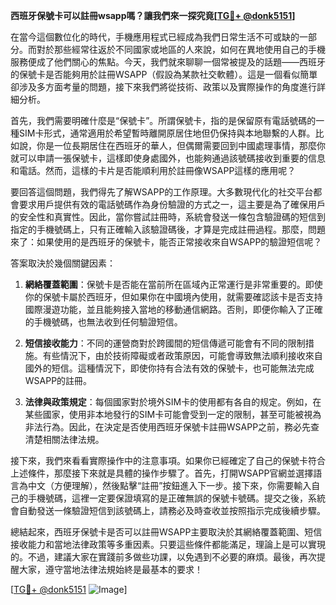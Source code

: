 **西班牙保號卡可以註冊wsapp嗎？讓我們來一探究竟[[TG💪+ @donk5151](https://t.me/s/donk5151)]**

在當今這個數位化的時代，手機應用程式已經成為我們日常生活不可或缺的一部分。而對於那些經常往返於不同國家或地區的人來說，如何在異地使用自己的手機服務便成了他們關心的焦點。今天，我們就來聊聊一個常被提及的話題——西班牙的保號卡是否能夠用於註冊WSAPP（假設為某款社交軟體）。這是一個看似簡單卻涉及多方面考量的問題，接下來我們將從技術、政策以及實際操作的角度進行詳細分析。

首先，我們需要明確什麼是“保號卡”。所謂保號卡，指的是保留原有電話號碼的一種SIM卡形式，通常適用於希望暫時離開原居住地但仍保持與本地聯繫的人群。比如說，你是一位長期居住在西班牙的華人，但偶爾需要回到中國處理事情，那麼你就可以申請一張保號卡，這樣即使身處國外，也能夠通過該號碼接收到重要的信息和電話。然而，這樣的卡片是否能順利用於註冊像WSAPP這樣的應用呢？

要回答這個問題，我們得先了解WSAPP的工作原理。大多數現代化的社交平台都會要求用戶提供有效的電話號碼作為身份驗證的方式之一，這主要是為了確保用戶的安全性和真實性。因此，當你嘗試註冊時，系統會發送一條包含驗證碼的短信到指定的手機號碼上，只有正確輸入該驗證碼後，才算是完成註冊過程。那麼，問題來了：如果使用的是西班牙的保號卡，能否正常接收來自WSAPP的驗證短信呢？

答案取決於幾個關鍵因素：

1. **網絡覆蓋範圍**：保號卡是否能在當前所在區域內正常運行是非常重要的。即使你的保號卡屬於西班牙，但如果你在中國境內使用，就需要確認該卡是否支持國際漫遊功能，並且能夠接入當地的移動通信網路。否則，即便你輸入了正確的手機號碼，也無法收到任何驗證短信。

2. **短信接收能力**：不同的運營商對於跨國間的短信傳遞可能會有不同的限制措施。有些情況下，由於技術障礙或者政策原因，可能會導致無法順利接收來自國外的短信。這種情況下，即使你持有合法有效的保號卡，也可能無法完成WSAPP的註冊。

3. **法律與政策規定**：每個國家對於境外SIM卡的使用都有各自的规定。例如，在某些國家，使用非本地發行的SIM卡可能會受到一定的限制，甚至可能被視為非法行為。因此，在決定是否使用西班牙保號卡註冊WSAPP之前，務必先查清楚相關法律法規。

接下來，我們來看看實際操作中的注意事項。如果你已經確定了自己的保號卡符合上述條件，那麼接下來就是具體的操作步驟了。首先，打開WSAPP官網並選擇語言為中文（方便理解），然後點擊“註冊”按鈕進入下一步。接下來，你需要輸入自己的手機號碼，這裡一定要保證填寫的是正確無誤的保號卡號碼。提交之後，系統會自動發送一條驗證短信到該號碼上，請務必及時查收並按照指示完成後續步驟。

總結起來，西班牙保號卡是否可以註冊WSAPP主要取決於其網絡覆蓋範圍、短信接收能力和當地法律政策等多重因素。只要這些條件都能滿足，理論上是可以實現的。不過，建議大家在實踐前多做些功課，以免遇到不必要的麻煩。最後，再次提醒大家，遵守當地法律法規始終是最基本的要求！

[[TG💪+ @donk5151](https://t.me/s/donk5151) ![Image](https://i.postimg.cc/rwNCRYN7/Snipaste-2025-04-30-17-27-05.png)]